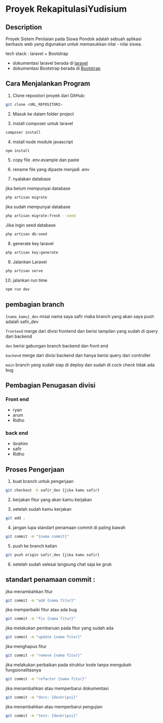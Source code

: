 # Proyek RekapitulasiYudisium

## Description

Proyek Sistem Penilaian pada Siswa Pondok adalah sebuah aplikasi berbasis web yang digunakan untuk memasukkan nilai - nilai siswa.

tech stack : laravel + Bootstrap

-   dokumentasi laravel berada di [laravel](https://laravel.com/)
-   dokumentasi Bootstrap berada di [Bootstrap](https://getbootstrap.com/)

## Cara Menjalankan Program

1. Clone repositori proyek dari GitHub:

```bash
git clone <URL_REPOSITORI>
```

2. Masuk ke dalam folder project

3. install composer untuk laravel

```bash
composer install
```

4. install node module javascript

```bash
npm install
```

5. copy file .env.example dan paste

6. rename file yang dipaste menjadi .env

7. nyalakan database

jika belum mempunyai database

```bash
php artisan migrate
```

jika sudah mempunyai database

```bash
php artisan migrate:fresh --seed
```

Jika ingin seed database

```bash
php artisan db:seed
```

8. generate key laravel

```bash
php artisan key:generate
```

9. Jalankan Laravel

```bash
php artisan serve
```

10. jalankan run time

```bash
npm run dev
```

## pembagian branch

`{nama_kamu}_dev` misal nama saya safir maka branch yang akan saya push adalah safir_dev

`frontend` merge dari divisi frontend dan berisi tampilan yang sudah di query dari backend

`dev` berisi gabungan branch backend dan front end

`backend` merge dari divisi backend dan hanya berisi query dari controller

`main` branch yang sudah siap di deploy dan sudah di cock check tidak ada bug

## Pembagian Penugasan divisi

### Front end

-   ryan
-   arum
-   Ridho

### back end

-   ibrahim
-   safir
-   Ridho

## Proses Pengerjaan

1. buat branch untuk pengerjaan

```bash
git checkout -b safir_dev {jika kamu safir}
```

2. kerjakan fitur yang akan kamu kerjakan

3. setelah sudah kamu kerjakan

```bash
git add .
```

4. jangan lupa standart penamaan commit di paling bawah

```bash
git commit -m "{nama commit}"
```

5. push ke branch kalian

```bash
git push origin safir_dev {jika kamu safir}
```

6. setelah sudah selesai langsung chat saja ke grub

## standart penamaan commit :

jika menambahkan fitur

```bash
git commit -m "add {nama fitur}"
```

jika memperbaiki fitur atau ada bug

```bash
git commit -m "fix {nama fitur}"
```

jika melakukan pembaruan pada fitur yang sudah ada

```bash
git commit -m "update {nama fitur}"
```

jika menghapus fitur

```bash
git commit -m "remove {nama fitur}"
```

jika melakukan perbaikan pada struktur kode tanpa mengubah fungsionalitasnya

```bash
git commit -m "refactor {nama fitur}"
```

jika menambahkan atau memperbarui dokumentasi

```bash
git commit -m "docs: {deskripsi}"
```

jika menambahkan atau memperbarui pengujian

```bash
git commit -m "test: {deskripsi}"
```
